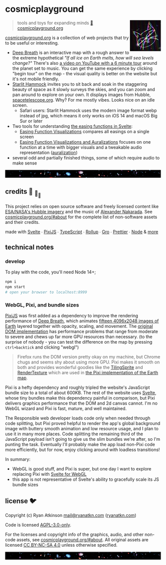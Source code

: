 # cosmicplayground

[<img src="/src/assets/characters/cosmic-kitty.jpg" align="right" width="100">](https://www.cosmicplayground.org)

> tools and toys for expanding minds
> [:milky_way: cosmicplayground.org](https://www.cosmicplayground.org)

[cosmicplayground.org](https://www.cosmicplayground.org)
is a collection of web projects that try to be useful or interesting.

- [Deep Breath](https://www.cosmicplayground.org/#deep-breath)
  is an interactive map with a rough answer to the extreme hypothetical
  _"If all ice on Earth melts, how will sea levels change?"_
  There's also
  [a video on YouTube with a 6 minute tour](https://www.youtube.com/watch?v=7xEPqg-Kyg4)
  around the planet set to music.
  You can get the same experience by clicking "begin tour" on the map -
  the visual quality is better on the website but it's not mobile friendly.
- [Starlit Hammock](https://www.cosmicplayground.org/#starlit-hammock)
  invites you to sit back and soak in the staggering beauty of space
  as it slowly surveys the skies, and you can zoom and pan around to explore on your own.
  It displays images from Hubble, [spacetelescope.org](https://www.spacetelescope.org/about/).
  Why? For me mostly vibes. Looks nice on an idle screen.
  - Safari users: Starlit Hammock uses the modern image format webp instead of jpg,
    which means it only works on iOS 14 and macOS Big Sur or later
- Two tools for understanding
  [the easing functions in Svelte](https://svelte.dev/docs#svelte_easing):
  - [Easing Function Visualizations](https://www.cosmicplayground.org/#easings-1)
    compares all easings on a single screen
  - [Easing Function Visualizations and Auralizations](https://www.cosmicplayground.org/#easings-2)
    focuses on one function at a time with bigger visuals and a tweakable audio representation
    ([auralization](https://en.wikipedia.org/wiki/Auralization))
- several odd and partially finished things, some of which require audio to make sense

[![galaxies](/src/assets/space/galaxies-banner.jpg)](/src/assets/space/galaxies.jpg)

## credits :turtle: <sub>:turtle:</sub><sub><sub>:turtle:</sub></sub>

This project relies on open source software and
freely licensed content like [ESA/NASA's Hubble imagery](https://www.spacetelescope.org)
and the music of [Alexander Nakarada](https://www.serpentsoundstudios.com).
See [cosmicplayground.org/#about](https://www.cosmicplayground.org/#about)
for the complete list of non-software assets and their credits.

made with [Svelte](https://github.com/sveltejs/svelte) ∙
[PixiJS](https://github.com/pixijs/pixi.js) ∙
[TypeScript](https://github.com/microsoft/TypeScript) ∙
[Rollup](https://github.com/rollup/rollup) ∙
[Gro](https://github.com/feltcoop/gro) ∙
[Prettier](https://github.com/prettier/prettier) ∙
[Node](https://nodejs.org) & [more](package.json)

## technical notes

### develop

To play with the code, you'll need Node 14+;

```bash
npm i
npm start
# open your browser to localhost:8999
```

### WebGL, Pixi, and bundle sizes

[PixiJS](https://github.com/pixijs/pixi.js) was first added as a dependency to improve
the rendering performance of [Deep Breath](https://www.cosmicplayground.org/#deep-breath),
which animates [fifteen 4096x2048 images of Earth](/src/assets/earth/)
layered together with opacity, scaling, and movement.
The [original DOM implementation](/src/portals/deep-breath/EarthViewerDom.svelte)
has performance problems that range from moderate to severe
and chews up far more GPU resources than necessary.
(to the surprise of nobody -
you can test the difference on the map by pressing `ctrl+backtick` and clicking "webgl")

> Firefox runs the DOM version pretty okay on my machine,
> but Chrome chugs and seems shy about using more GPU.
> Pixi makes it smooth on both and provides wonderful goodies like the
> [TilingSprite](http://pixijs.download/release/docs/PIXI.TilingSprite.html)
> and [RenderTexture](http://pixijs.download/release/docs/PIXI.RenderTexture.html)
> which are used in
> [the Pixi implementation of the Earth map](/src/portals/deep-breath/EarthViewerPixi.svelte).

Pixi is a hefty dependency and roughly tripled the website's JavaScript bundle size
to a total of about 600KB.
The rest of the website uses [Svelte](https://svelte.dev),
whose tiny bundles make this dependency painful in comparison,
but Pixi delivers graphics performance that the DOM and 2d canvas cannot.
I'm no WebGL wizard and Pixi is fast, mature, and well maintained.

The Responsible web developer loads code only when needed through code splitting,
but Pixi proved helpful to render the app's global background image
with buttery smooth animation and low resource usage,
and I plan to use it in many more places.
Code splitting the remaining third of the JavaScript payload
isn't going to give us the slim bundles we're after, so I'm punting the task.
Eventually I'll probably make the app load non-Pixi code more efficiently,
but for now, enjoy clicking around with loadless transitions!

In summary:

- WebGL is good stuff, and Pixi is super, but one day I want to explore replacing Pixi
  with [Svelte for WebGL](https://github.com/sveltejs/gl)
- this app is not representative of Svelte's ability to gracefully scale its JS bundle sizes

## license :bird:

Copyright (c) Ryan Atkinson <mail@ryanatkn.com>
([ryanatkn.com](https://www.ryanatkn.com))

Code is licensed [AGPL-3.0-only](LICENSE).

For the licenses and copyright info of the
graphics, audio, and other non-code assets,
see [cosmicplayground.org/#about](https://www.cosmicplayground.org/#about).
All original assets are licensed
[CC BY-NC-SA 4.0](https://creativecommons.org/licenses/by-nc-sa/4.0/)
unless otherwise specified.

[![galaxies](/src/assets/space/galaxies-banner.jpg)](/src/assets/space/galaxies.jpg)
